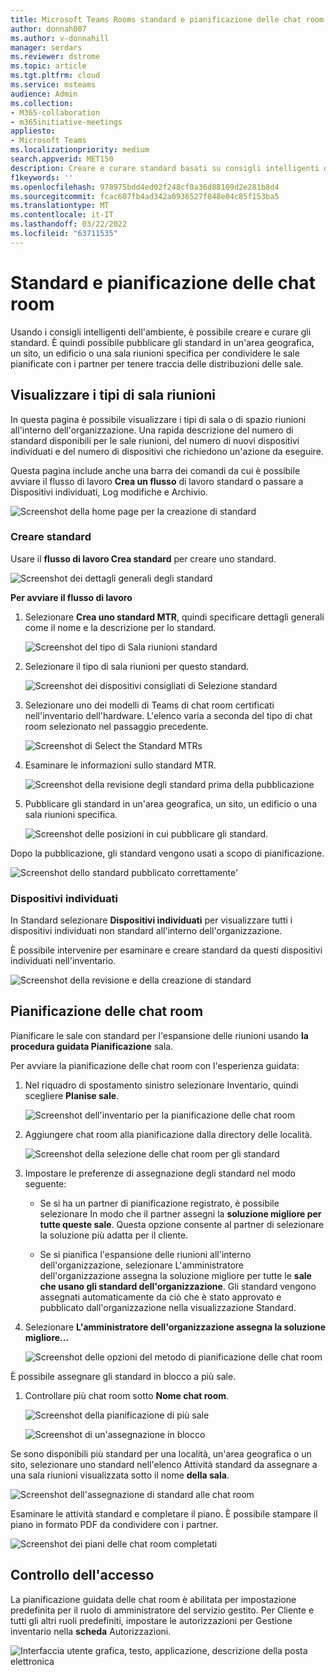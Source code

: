 ```yaml
---
title: Microsoft Teams Rooms standard e pianificazione delle chat room
author: donnah007
ms.author: v-donnahill
manager: serdars
ms.reviewer: dstrome
ms.topic: article
ms.tgt.pltfrm: cloud
ms.service: msteams
audience: Admin
ms.collection:
- M365-collaboration
- m365initiative-meetings
appliesto:
- Microsoft Teams
ms.localizationpriority: medium
search.appverid: MET150
description: Creare e curare standard basati su consigli intelligenti dell'ambiente.
f1keywords: ''
ms.openlocfilehash: 978975bdd4ed02f248cf0a36d88109d2e281b8d4
ms.sourcegitcommit: fcac607fb4ad342a0936527f848e04c85f153ba5
ms.translationtype: MT
ms.contentlocale: it-IT
ms.lasthandoff: 03/22/2022
ms.locfileid: "63711535"
---
```

# <a name="standards-and-room-planner"></a>Standard e pianificazione delle chat room

Usando i consigli intelligenti dell'ambiente, è possibile creare e curare gli standard. È quindi possibile pubblicare gli standard in un'area geografica, un sito, un edificio o una sala riunioni specifica per condividere le sale pianificate con i partner per tenere traccia delle distribuzioni delle sale.

## <a name="view-meeting-room-types"></a>Visualizzare i tipi di sala riunioni

In questa pagina è possibile visualizzare i tipi di sala o di spazio riunioni all'interno dell'organizzazione. Una rapida descrizione del numero di standard disponibili per le sale riunioni, del numero di nuovi dispositivi individuati e del numero di dispositivi che richiedono un'azione da eseguire.

Questa pagina include anche una barra dei comandi da cui è possibile avviare il flusso di lavoro  **Crea un flusso** di lavoro standard o passare a Dispositivi individuati, Log modifiche e Archivio.

![Screenshot della home page per la creazione di standard](../media/standards-and-room-planner-001.png)
### <a name="create-standards"></a>Creare standard

Usare il **flusso di lavoro Crea standard** per creare uno standard.

![Screenshot dei dettagli generali degli standard](../media/standards-and-room-planner-001.png)

**Per avviare il flusso di lavoro**

1. Selezionare **Crea uno standard MTR**, quindi specificare dettagli generali come il nome e la descrizione per lo standard.

   ![Screenshot del tipo di Sala riunioni standard](../media/standards-and-room-planner-002.png)

1. Selezionare il tipo di sala riunioni per questo standard.

   ![Screenshot dei dispositivi consigliati di Selezione standard](../media/standards-and-room-planner-003.png)

1. Selezionare uno dei modelli di Teams di chat room certificati nell'inventario dell'hardware. L'elenco varia a seconda del tipo di chat room selezionato nel passaggio precedente.

   ![Screenshot di Select the Standard MTRs](../media/standards-and-room-planner-004.png)


1. Esaminare le informazioni sullo standard MTR.

   ![Screenshot della revisione degli standard prima della pubblicazione](../media/standards-and-room-planner-005.png)

1. Pubblicare gli standard in un'area geografica, un sito, un edificio o una sala riunioni specifica.

   ![Screenshot delle posizioni in cui pubblicare gli standard.](../media/standards-and-room-planner-006.png)

Dopo la pubblicazione, gli standard vengono usati a scopo di pianificazione.

![Screenshot dello standard pubblicato correttamente'](../media/standards-and-room-planner-008.png)
### <a name="discovered-devices"></a>Dispositivi individuati

In Standard selezionare **Dispositivi individuati** per visualizzare tutti i dispositivi individuati non standard all'interno dell'organizzazione.


È possibile intervenire per esaminare e creare standard da questi dispositivi individuati nell'inventario.

![Screenshot della revisione e della creazione di standard](../media/standards-and-room-planner-009.png)

## <a name="room-planning"></a>Pianificazione delle chat room

Pianificare le sale con standard per l'espansione delle riunioni usando **la procedura guidata Pianificazione** sala.

Per avviare la pianificazione delle chat room con l'esperienza guidata:

1. Nel riquadro di spostamento sinistro selezionare Inventario, quindi scegliere **Planise sale**.

   ![Screenshot dell'inventario per la pianificazione delle chat room](../media/standards-and-room-planner-010.png)

1. Aggiungere chat room alla pianificazione dalla directory delle località.

   ![Screenshot della selezione delle chat room per gli standard](../media/standards-and-room-planner-011.png)

1. Impostare le preferenze di assegnazione degli standard nel modo seguente:

   - Se si ha un partner di pianificazione registrato, è possibile selezionare In modo che il partner assegni la **soluzione migliore per tutte queste sale**. Questa opzione consente al partner di selezionare la soluzione più adatta per il cliente.

   - Se si pianifica l'espansione delle riunioni all'interno dell'organizzazione, selezionare L'amministratore dell'organizzazione assegna la soluzione migliore per tutte le **sale che usano gli standard dell'organizzazione**. Gli standard vengono assegnati automaticamente da ciò che è stato approvato e pubblicato dall'organizzazione nella visualizzazione Standard.

1. Selezionare **L'amministratore dell'organizzazione assegna la soluzione migliore...**

   ![Screenshot delle opzioni del metodo di pianificazione delle chat room](../media/standards-and-room-planner-012.png)

È possibile assegnare gli standard in blocco a più sale.

1. Controllare più chat room sotto **Nome chat room**.

   ![Screenshot della pianificazione di più sale](../media/standards-and-room-planner-013.png)

   ![Screenshot di un'assegnazione in blocco](../media/standards-and-room-planner-014.png)

Se sono disponibili più standard per una località, un'area geografica o un sito, selezionare uno standard nell'elenco Attività standard da assegnare a una sala riunioni visualizzata sotto il nome **della sala**.

![Screenshot dell'assegnazione di standard alle chat room](../media/standards-and-room-planner-015.png)

Esaminare le attività standard e completare il piano. È possibile stampare il piano in formato PDF da condividere con i partner.

![Screenshot dei piani delle chat room completati](../media/standards-and-room-planner-016.png)

## <a name="access-control"></a>Controllo dell'accesso

La pianificazione guidata delle chat room è abilitata per impostazione predefinita per il ruolo di amministratore del servizio gestito. Per Cliente e tutti gli altri ruoli predefiniti, impostare le autorizzazioni per Gestione inventario nella **scheda** Autorizzazioni.

![Interfaccia utente grafica, testo, applicazione, descrizione della posta elettronica](../media/standards-and-room-planner-017.png)
